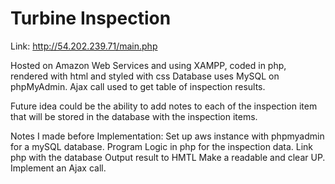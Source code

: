 # Turbine Inspection
Link: http://54.202.239.71/main.php

Hosted on Amazon Web Services and using XAMPP, coded in php, rendered with html and styled with css
Database uses MySQL on phpMyAdmin.
Ajax call used to get table of inspection results.

Future idea could be the ability to add notes to each of the inspection item that will be stored in the database with the inspection items.

Notes I made before Implementation:
Set up aws instance with phpmyadmin for a mySQL database.
Program Logic in php for the inspection data.
Link php with the database
Output result to HMTL
Make a readable and clear UP.
Implement an Ajax call.
